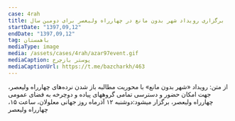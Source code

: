 ```yaml
---
case: 4rah
title: برگزاری رویداد شهر بدون مانع در چهارراه ولیعصر برای دومین سال
startDate: "1397,09,12"
endDate: "1397,09,12"
tag: باهمستان
mediaType: image
media: /assets/cases/4rah/azar97event.gif
mediaCaption: پوستر بازچرخ
mediaCaptionUrl: https://t.me/bazcharkh/463  
---
```

از متن: رویداد «شهر بدون مانع» با محوریت مطالبه باز شدن نرده‌های چهارراه ولیعصر، جهت امکان حضور و دسترسی تمامی گروههای پیاده و دوچرخه به فضای عمومی چهارراه ولیعصر، برگزار میشود:دوشنبه ۱۲ آذرماه روز جهانی معلولان، ساعت ۱۵، چهارراه ولیعصر
